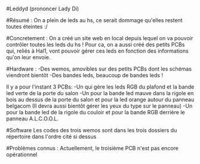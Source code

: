 #Leddyd (prononcer Lady Di)

#Résumé :
On a plein de leds au hs, ce serait dommage qu'elles restent toutes éteintes :/

#Concretement :
On a créé un site web en local depuis lequel on va pouvoir contrôler toutes les leds du hs !
Pour ca, on a aussi créé des petits PCBs qui, reliés à Hal1, vont pouvoir gérer ces leds en fonction des informations qu'on leur envoie.

#Hardware :
-Des wemos, amovibles sur des petits PCBs dont les schémas viendront bientôt
-Des bandes leds, beaucoup de bandes leds !

Il y a pour l'instant 3 PCBs:
-Un qui gère les leds RGB du plafond et la bande led verte de la porte du salon
-Un pour la bande led mauve dans la rigole en bois au dessus de la porte du salon et pour la led orange autour du panneau belgacom (Il devra aussi bientôt gérer les yeux du type sur le panneau)
-Un pour la bande led de la rigole du couloir et pour la bande RGB derrière le panneau A.L.C.O.O.L.

#Software
Les codes des trois wemos sont dans les trois dossiers du répertoire dans l'ordre cité si dessus

#Problèmes connus :
Actuellement, le troisième PCB n'est pas encore opérationnel
